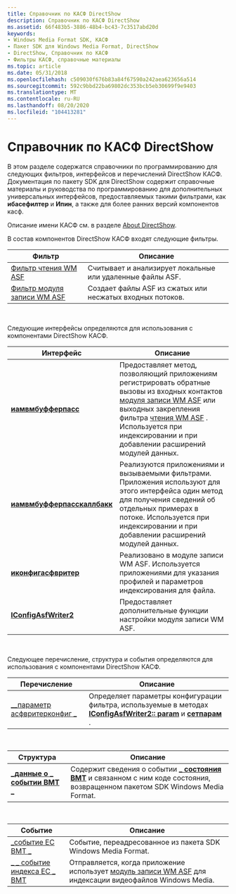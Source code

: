 ```yaml
---
title: Справочник по КАСФ DirectShow
description: Справочник по КАСФ DirectShow
ms.assetid: 66f483b5-3886-48b4-bc43-7c3517abd20d
keywords:
- Windows Media Format SDK, КАСФ
- Пакет SDK для Windows Media Format, DirectShow
- DirectShow, Справочник по КАСФ
- Фильтры КАСФ, справочные материалы
ms.topic: article
ms.date: 05/31/2018
ms.openlocfilehash: c509030f676b83a84f67590a242aea623656a514
ms.sourcegitcommit: 592c9bbd22ba69802dc353bcb5eb30699f9e9403
ms.translationtype: MT
ms.contentlocale: ru-RU
ms.lasthandoff: 08/20/2020
ms.locfileid: "104413281"
---
```

# <a name="directshow-qasf-reference"></a>Справочник по КАСФ DirectShow

В этом разделе содержатся справочники по программированию для следующих фильтров, интерфейсов и перечислений DirectShow КАСФ. Документация по пакету SDK для DirectShow содержит справочные материалы и руководства по программированию для дополнительных универсальных интерфейсов, предоставляемых такими фильтрами, как **ибасефилтер** и **Ипин**, а также для более ранних версий компонентов касф.

Описание имени КАСФ см. в разделе [About DirectShow](about-directshow.md).

В состав компонентов DirectShow КАСФ входят следующие фильтры.



| Фильтр                                           | Описание                                                      |
|--------------------------------------------------|------------------------------------------------------------------|
| [Фильтр чтения WM ASF](wm-asf-reader-filter.md) | Считывает и анализирует локальные или удаленные файлы ASF.                      |
| [Фильтр модуля записи WM ASF](wm-asf-writer-filter.md) | Создает файлы ASF из сжатых или несжатых входных потоков. |



 

Следующие интерфейсы определяются для использования с компонентами DirectShow КАСФ.



| Интерфейс                                                  | Описание                                                                                                                                                                                                                                                                   |
|------------------------------------------------------------|-------------------------------------------------------------------------------------------------------------------------------------------------------------------------------------------------------------------------------------------------------------------------------|
| [**иамвмбуфферпасс**](/previous-versions/windows/desktop/api/dshowasf/nn-dshowasf-iamwmbufferpass)                 | Предоставляет метод, позволяющий приложениям регистрировать обратные вызовы из входных контактов [модуля записи WM ASF](wm-asf-writer-filter.md) или выходных закрепления фильтра [чтения WM ASF](wm-asf-reader-filter.md) . Используется при индексировании и при добавлении расширений модулей данных. |
| [**иамвмбуфферпасскаллбакк**](/previous-versions/windows/desktop/api/dshowasf/nn-dshowasf-iamwmbufferpasscallback) | Реализуются приложениями и вызываемыми фильтрами. Приложения используют для этого интерфейса один метод для получения сведений об отдельных примерах в потоке. Используется при индексировании и при добавлении расширений модулей данных.                                                 |
| [**иконфигасфвритер**](/previous-versions/windows/desktop/legacy/dd743205(v=vs.85))               | Реализовано в модуле записи WM ASF. Используется приложениями для указания профилей и параметров индексирования для файла.                                                                                                                                                              |
| [**IConfigAsfWriter2**](/previous-versions/windows/desktop/legacy/dd743206(v=vs.85))             | Предоставляет дополнительные функции настройки модуля записи WM ASF.                                                                                                                                                                                                             |



 

Следующее перечисление, структура и события определяются для использования с компонентами DirectShow КАСФ.



| Перечисление                                                               | Описание                                                                                                                                                                       |
|---------------------------------------------------------------------------|-----------------------------------------------------------------------------------------------------------------------------------------------------------------------------------|
| [\_\_параметр асфвритерконфиг \_](/previous-versions/windows/desktop/legacy/dd758054(v=vs.85)) | Определяет параметры конфигурации фильтра, используемые в методах [**IConfigAsfWriter2:: param**](iconfigasfwriter2-getparam.md) и [**сетпарам**](iconfigasfwriter2-setparam.md) . |



 



| Структура                                         | Описание                                                                                                                                           |
|---------------------------------------------------|-------------------------------------------------------------------------------------------------------------------------------------------------------|
| [**\_данные о \_ событии ВМТ \_**](/previous-versions/windows/desktop/api/evcode/ns-evcode-am_wmt_event_data) | Содержит сведения о событии [**\_ состояния ВМТ**](/previous-versions/windows/desktop/api/Wmsdkidl/ne-wmsdkidl-wmt_status) и связанном с ним коде состояния, возвращенном пакетом SDK Windows Media Format. |



 



| Событие                                           | Описание                                                                                                     |
|-------------------------------------------------|-----------------------------------------------------------------------------------------------------------------|
| [\_событие EC ВМТ \_](ec-wmt-event.md)              | Событие, переадресованное из пакета SDK Windows Media Format.                                                              |
| [\_ \_ событие индекса EC \_ ВМТ](ec-wmt-index-event.md) | Отправляется, когда приложение использует [модуль записи WM ASF](wm-asf-writer-filter.md) для индексации видеофайлов Windows Media. |



 

 

 